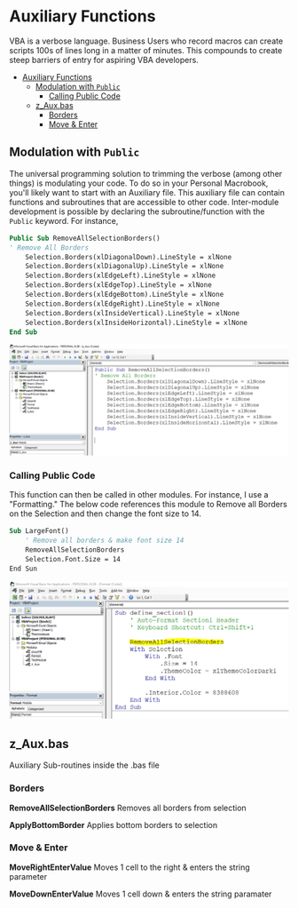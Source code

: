 # Auxiliary Functions
VBA is a verbose language. Business Users who record macros can create scripts 100s of lines long in a matter of minutes. This compounds to create steep barriers of entry for aspiring VBA developers. 

- [Auxiliary Functions](#auxiliary-functions)
  - [Modulation with `Public`](#modulation-with-public)
    - [Calling Public Code](#calling-public-code)
  - [z_Aux.bas](#z_auxbas)
    - [Borders](#borders)
    - [Move & Enter](#move--enter)

## Modulation with `Public`
The universal programming solution to trimming the verbose (among other things) is modulating your code. To do so in your Personal Macrobook, you'll likely want to start with an Auxiliary file. This auxiliary file can contain functions and subroutines that are accessible to other code. Inter-module development is possible by declaring the subroutine/function with the `Public` keyword. For instance, 

```vb
Public Sub RemoveAllSelectionBorders()
' Remove All Borders
    Selection.Borders(xlDiagonalDown).LineStyle = xlNone
    Selection.Borders(xlDiagonalUp).LineStyle = xlNone
    Selection.Borders(xlEdgeLeft).LineStyle = xlNone
    Selection.Borders(xlEdgeTop).LineStyle = xlNone
    Selection.Borders(xlEdgeBottom).LineStyle = xlNone
    Selection.Borders(xlEdgeRight).LineStyle = xlNone
    Selection.Borders(xlInsideVertical).LineStyle = xlNone
    Selection.Borders(xlInsideHorizontal).LineStyle = xlNone
End Sub
```
![.](https://github.com/jaimiles23/VBA-Operations/blob/main/_images/aux_funcs/RemoveBorders.png?raw=true)

### Calling Public Code

This function can then be called in other modules. For instance, I use a "Formatting." The below code references this module to Remove all Borders on the Selection and then change the font size to 14.

```vb
Sub LargeFont()
    ' Remove all borders & make font size 14
    RemoveAllSelectionBorders
    Selection.Font.Size = 14
End Sun
```
![.](https://github.com/jaimiles23/VBA-Operations/blob/main/_images/aux_funcs/CallPublicExample.PNG?raw=true)


## z_Aux.bas
Auxiliary Sub-routines inside the .bas file

### Borders
**RemoveAllSelectionBorders**
Removes all borders from selection

**ApplyBottomBorder**
Applies bottom borders to selection

### Move & Enter

**MoveRightEnterValue**
Moves 1 cell to the right & enters the string parameter

**MoveDownEnterValue**
Moves 1 cell down & enters the string paramater


